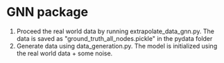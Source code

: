 GNN package
===============
1) Proceed the real world data by running extrapolate_data_gnn.py. The data is saved as "ground_truth_all_nodes.pickle" in 
the pydata folder 
2) Generate data using data_generation.py. The model is initialized using the real world data + some noise. 